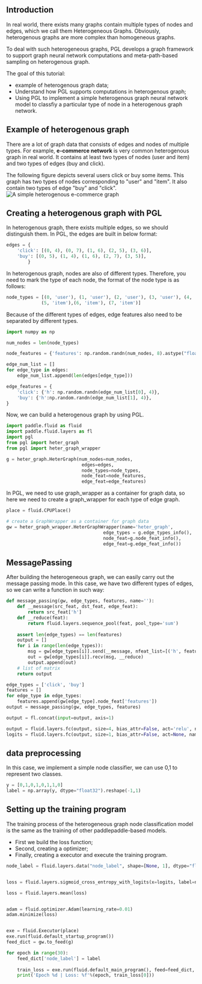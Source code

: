 ## Introduction

In real world, there exists many graphs contain multiple types of nodes and edges, which we call them Heterogeneous Graphs. Obviously, heterogenous graphs are more complex than homogeneous graphs. 

To deal with such heterogeneous graphs, PGL develops a graph framework to support graph neural network computations and meta-path-based sampling on heterogenous graph.

The goal of this tutorial:
* example of heterogenous graph data;
* Understand how PGL supports computations in heterogenous graph;
* Using PGL to implement a simple heterogenous graph neural network model to classfiy a particular type of node in a heterogenous graph network.

## Example of heterogenous graph

There are a lot of graph data that consists of edges and nodes of multiple types. For example, **e-commerce network** is very common heterogenous graph in real world. It contains at least two types of nodes (user and item) and two types of edges (buy and click). 

The following figure depicts several users click or buy some items. This graph has two types of nodes corresponding to "user" and "item". It also contain two types of edge "buy" and "click".
![A simple heterogenous e-commerce graph](images/heter_graph_introduction.png)

## Creating a heterogenous graph with PGL 

In heterogenous graph, there exists multiple edges, so we should distinguish them. In PGL, the edges are built in below format:
```python
edges = {
    'click': [(0, 4), (0, 7), (1, 6), (2, 5), (3, 6)],
    'buy': [(0, 5), (1, 4), (1, 6), (2, 7), (3, 5)],
        }
```

In heterogenous graph, nodes are also of different types. Therefore, you need to mark the type of each node, the format of the node type is as follows:

```python
node_types = [(0, 'user'), (1, 'user'), (2, 'user'), (3, 'user'), (4, 'item'), 
             (5, 'item'),(6, 'item'), (7, 'item')]
```

Because of the different types of edges, edge features also need to be separated by different types.

```python
import numpy as np

num_nodes = len(node_types)

node_features = {'features': np.random.randn(num_nodes, 8).astype("float32")}

edge_num_list = []
for edge_type in edges:
    edge_num_list.append(len(edges[edge_type]))

edge_features = {
    'click': {'h': np.random.randn(edge_num_list[0], 4)},
    'buy': {'h':np.random.randn(edge_num_list[1], 4)},
}
```

Now, we can build a heterogenous graph by using PGL.

```python
import paddle.fluid as fluid
import paddle.fluid.layers as fl
import pgl
from pgl import heter_graph
from pgl import heter_graph_wrapper

g = heter_graph.HeterGraph(num_nodes=num_nodes,
                            edges=edges,
                            node_types=node_types,
                            node_feat=node_features,
                            edge_feat=edge_features)
```



In PGL, we need to use graph_wrapper as a container for graph data, so here we need to create a graph_wrapper for each type of edge graph.

```python
place = fluid.CPUPlace()

# create a GraphWrapper as a container for graph data
gw = heter_graph_wrapper.HeterGraphWrapper(name='heter_graph', 
                                    edge_types = g.edge_types_info(),
                                    node_feat=g.node_feat_info(),
                                    edge_feat=g.edge_feat_info())
```



## MessagePassing

After building the heterogeneous graph, we can easily carry out the message passing mode. In this case, we have two different types of edges, so we can write a function in such way:

```python
def message_passing(gw, edge_types, features, name=''):
    def __message(src_feat, dst_feat, edge_feat): 
        return src_feat['h']
    def __reduce(feat):
        return fluid.layers.sequence_pool(feat, pool_type='sum')
    
    assert len(edge_types) == len(features)
    output = []
    for i in range(len(edge_types)):
        msg = gw[edge_types[i]].send(__message, nfeat_list=[('h', features[i])])
        out = gw[edge_types[i]].recv(msg, __reduce)  
        output.append(out)
    # list of matrix
    return output
```

```python
edge_types = ['click', 'buy']
features = []
for edge_type in edge_types:
    features.append(gw[edge_type].node_feat['features'])
output = message_passing(gw, edge_types, features)

output = fl.concat(input=output, axis=1)

output = fluid.layers.fc(output, size=4, bias_attr=False, act='relu', name='fc1')
logits = fluid.layers.fc(output, size=1, bias_attr=False, act=None, name='fc2')
```



## data preprocessing 

In this case, we implement a simple node classifier, we can use 0,1 to represent two classes.

```python
y = [0,1,0,1,0,1,1,0]  
label = np.array(y, dtype="float32").reshape(-1,1)
```



## Setting up the training program
The training process of the heterogeneous graph node classification model is the same as the training of other paddlepaddle-based models.
* First we build the loss function;
* Second, creating a optimizer;
* Finally, creating a executor and execute the training program.

```python
node_label = fluid.layers.data("node_label", shape=[None, 1], dtype="float32", append_batch_size=False)


loss = fluid.layers.sigmoid_cross_entropy_with_logits(x=logits, label=node_label)

loss = fluid.layers.mean(loss)


adam = fluid.optimizer.Adam(learning_rate=0.01)
adam.minimize(loss)


exe = fluid.Executor(place)
exe.run(fluid.default_startup_program())
feed_dict = gw.to_feed(g) 

for epoch in range(30):
    feed_dict['node_label'] = label
    
    train_loss = exe.run(fluid.default_main_program(), feed=feed_dict, fetch_list=[loss], return_numpy=True)
    print('Epoch %d | Loss: %f'%(epoch, train_loss[0]))
```

